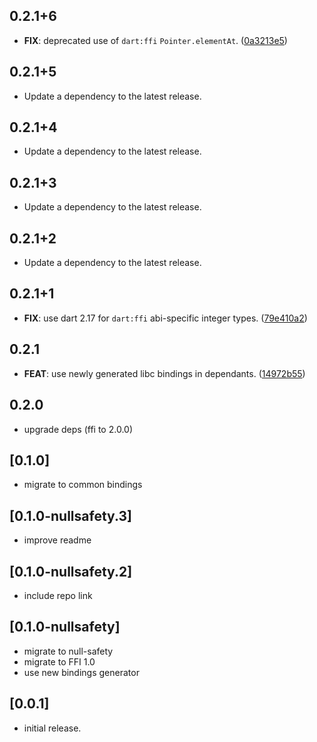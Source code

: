 ## 0.2.1+6

 - **FIX**: deprecated use of `dart:ffi` `Pointer.elementAt`. ([0a3213e5](https://github.com/ardera/flutter_packages/commit/0a3213e501c0dbf13667ab1aa6ea4fd635c0ee95))

## 0.2.1+5

 - Update a dependency to the latest release.

## 0.2.1+4

 - Update a dependency to the latest release.

## 0.2.1+3

 - Update a dependency to the latest release.

## 0.2.1+2

 - Update a dependency to the latest release.

## 0.2.1+1

 - **FIX**: use dart 2.17 for `dart:ffi` abi-specific integer types. ([79e410a2](https://github.com/ardera/flutter_packages/commit/79e410a2c08e114c4afee8312aefb9ba493048d7))

## 0.2.1

 - **FEAT**: use newly generated libc bindings in dependants. ([14972b55](https://github.com/ardera/flutter_packages/commit/14972b5560d1e6e0cfd748cb47936e6696577c0e))

## 0.2.0

 - upgrade deps (ffi to 2.0.0)

## [0.1.0]

* migrate to common bindings

## [0.1.0-nullsafety.3]

* improve readme

## [0.1.0-nullsafety.2]

* include repo link

## [0.1.0-nullsafety]

* migrate to null-safety
* migrate to FFI 1.0
* use new bindings generator

## [0.0.1]

* initial release.
